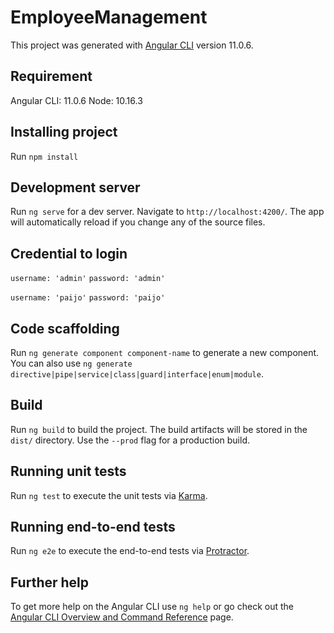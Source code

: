# EmployeeManagement

This project was generated with [Angular CLI](https://github.com/angular/angular-cli) version 11.0.6.

## Requirement
Angular CLI: 11.0.6
Node: 10.16.3

## Installing project

Run `npm install`

## Development server

Run `ng serve` for a dev server. Navigate to `http://localhost:4200/`. The app will automatically reload if you change any of the source files.


## Credential to login
`username: 'admin'`
`password: 'admin'`

`username: 'paijo'`
`password: 'paijo'`

## Code scaffolding

Run `ng generate component component-name` to generate a new component. You can also use `ng generate directive|pipe|service|class|guard|interface|enum|module`.

## Build

Run `ng build` to build the project. The build artifacts will be stored in the `dist/` directory. Use the `--prod` flag for a production build.

## Running unit tests

Run `ng test` to execute the unit tests via [Karma](https://karma-runner.github.io).

## Running end-to-end tests

Run `ng e2e` to execute the end-to-end tests via [Protractor](http://www.protractortest.org/).

## Further help

To get more help on the Angular CLI use `ng help` or go check out the [Angular CLI Overview and Command Reference](https://angular.io/cli) page.
